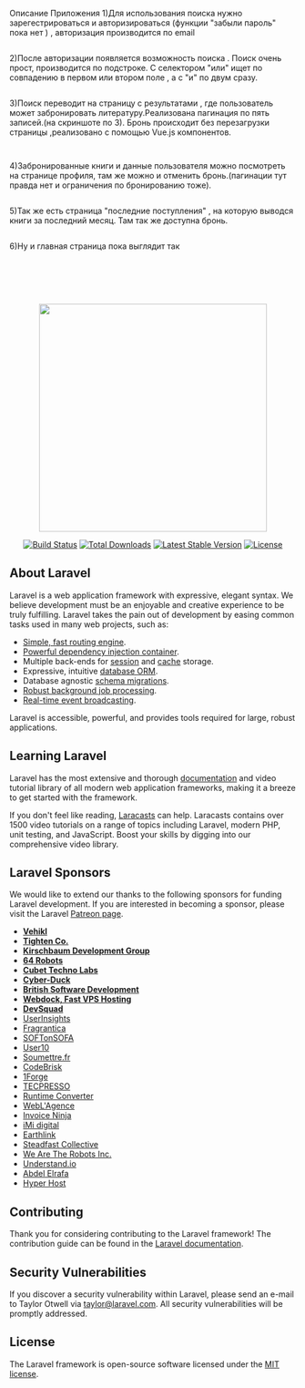 Описание Приложения 
    1)Для использования поиска нужно зарегестрироваться и авторизироваться (функции "забыли пароль" пока нет ) , авторизация производится по email
<p align="center"><img scr="https://avatars.mds.yandex.net/get-pdb/2837066/2243d5dd-d38c-47dc-b0a8-855066ef8603/s1200"></p>
    2)После авторизации появляется возможность поиска . Поиск очень прост,  производится по подстроке. С селектором "или" ищет по совпадению в первом или втором поле , а с "и" по двум сразу. 
<p align="center"><img scr="https://yandex.ru/collections/card/5ecc0cdd22eff7e12f2402e0/"></p>
    3)Поиск переводит на страницу с результатами , где пользователь может забронировать литературу.Реализована пагинация по пять записей.(на скриншоте по 3). Бронь происходит без перезагрузки страницы ,реализовано с помощью Vue.js компонентов.
<p align="center"><img scr="https://avatars.mds.yandex.net/get-pdb/3000514/50018e4b-150e-4554-beb6-33a09c6badc1/s1200"></p>
<p align="center"><img scr="https://avatars.mds.yandex.net/get-pdb/2836229/6a0d34ac-32a1-4b69-a874-b805a7597c52/s1200"></p>
    4)Забронированные книги и данные пользователя можно посмотреть на странице профиля, там же можно и отменить бронь.(пагинации тут правда нет и ограничения по бронированию тоже).
<p align="center"><img scr="https://avatars.mds.yandex.net/get-pdb/2981700/82de7bdb-c87e-41c8-94e1-d5c1a44d35b5/s1200"></p>
    5)Так же есть страница "последние поступления" , на которую выводся книги за последний месяц. Там так же доступна бронь.
<p align="center"><img scr="https://avatars.mds.yandex.net/get-pdb/2821159/8b15153d-fc1a-4617-856a-b17276ea1143/s1200"></p>
    6)Ну и главная страница пока выглядит так
<p align="center"><img scr="https://avatars.mds.yandex.net/get-pdb/2710120/196f339b-e3c6-419f-91cc-e787d7f02136/s1200"></p>

<br><br><br>
<p align="center"><img src="https://res.cloudinary.com/dtfbvvkyp/image/upload/v1566331377/laravel-logolockup-cmyk-red.svg" width="400"></p>

<p align="center">
<a href="https://travis-ci.org/laravel/framework"><img src="https://travis-ci.org/laravel/framework.svg" alt="Build Status"></a>
<a href="https://packagist.org/packages/laravel/framework"><img src="https://poser.pugx.org/laravel/framework/d/total.svg" alt="Total Downloads"></a>
<a href="https://packagist.org/packages/laravel/framework"><img src="https://poser.pugx.org/laravel/framework/v/stable.svg" alt="Latest Stable Version"></a>
<a href="https://packagist.org/packages/laravel/framework"><img src="https://poser.pugx.org/laravel/framework/license.svg" alt="License"></a>
</p>

## About Laravel

Laravel is a web application framework with expressive, elegant syntax. We believe development must be an enjoyable and creative experience to be truly fulfilling. Laravel takes the pain out of development by easing common tasks used in many web projects, such as:

- [Simple, fast routing engine](https://laravel.com/docs/routing).
- [Powerful dependency injection container](https://laravel.com/docs/container).
- Multiple back-ends for [session](https://laravel.com/docs/session) and [cache](https://laravel.com/docs/cache) storage.
- Expressive, intuitive [database ORM](https://laravel.com/docs/eloquent).
- Database agnostic [schema migrations](https://laravel.com/docs/migrations).
- [Robust background job processing](https://laravel.com/docs/queues).
- [Real-time event broadcasting](https://laravel.com/docs/broadcasting).

Laravel is accessible, powerful, and provides tools required for large, robust applications.

## Learning Laravel

Laravel has the most extensive and thorough [documentation](https://laravel.com/docs) and video tutorial library of all modern web application frameworks, making it a breeze to get started with the framework.

If you don't feel like reading, [Laracasts](https://laracasts.com) can help. Laracasts contains over 1500 video tutorials on a range of topics including Laravel, modern PHP, unit testing, and JavaScript. Boost your skills by digging into our comprehensive video library.

## Laravel Sponsors

We would like to extend our thanks to the following sponsors for funding Laravel development. If you are interested in becoming a sponsor, please visit the Laravel [Patreon page](https://patreon.com/taylorotwell).

- **[Vehikl](https://vehikl.com/)**
- **[Tighten Co.](https://tighten.co)**
- **[Kirschbaum Development Group](https://kirschbaumdevelopment.com)**
- **[64 Robots](https://64robots.com)**
- **[Cubet Techno Labs](https://cubettech.com)**
- **[Cyber-Duck](https://cyber-duck.co.uk)**
- **[British Software Development](https://www.britishsoftware.co)**
- **[Webdock, Fast VPS Hosting](https://www.webdock.io/en)**
- **[DevSquad](https://devsquad.com)**
- [UserInsights](https://userinsights.com)
- [Fragrantica](https://www.fragrantica.com)
- [SOFTonSOFA](https://softonsofa.com/)
- [User10](https://user10.com)
- [Soumettre.fr](https://soumettre.fr/)
- [CodeBrisk](https://codebrisk.com)
- [1Forge](https://1forge.com)
- [TECPRESSO](https://tecpresso.co.jp/)
- [Runtime Converter](http://runtimeconverter.com/)
- [WebL'Agence](https://weblagence.com/)
- [Invoice Ninja](https://www.invoiceninja.com)
- [iMi digital](https://www.imi-digital.de/)
- [Earthlink](https://www.earthlink.ro/)
- [Steadfast Collective](https://steadfastcollective.com/)
- [We Are The Robots Inc.](https://watr.mx/)
- [Understand.io](https://www.understand.io/)
- [Abdel Elrafa](https://abdelelrafa.com)
- [Hyper Host](https://hyper.host)

## Contributing

Thank you for considering contributing to the Laravel framework! The contribution guide can be found in the [Laravel documentation](https://laravel.com/docs/contributions).

## Security Vulnerabilities

If you discover a security vulnerability within Laravel, please send an e-mail to Taylor Otwell via [taylor@laravel.com](mailto:taylor@laravel.com). All security vulnerabilities will be promptly addressed.

## License

The Laravel framework is open-source software licensed under the [MIT license](https://opensource.org/licenses/MIT).
